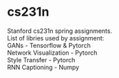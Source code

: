 # cs231n
Stanford cs231n spring assignments. <br />
List of libries used by assignment: <br />
  GANs - Tensorflow & Pytorch <br />
  Network Visualization - Pytorch <br />
  Style Transfer - Pytorch <br />
  RNN Captioning - Numpy <br />
